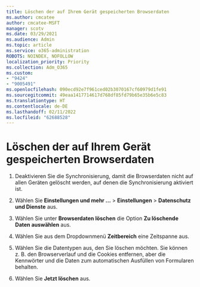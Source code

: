 ```yaml
---
title: Löschen der auf Ihrem Gerät gespeicherten Browserdaten
ms.author: cmcatee
author: cmcatee-MSFT
manager: scotv
ms.date: 03/29/2021
ms.audience: Admin
ms.topic: article
ms.service: o365-administration
ROBOTS: NOINDEX, NOFOLLOW
localization_priority: Priority
ms.collection: Adm_O365
ms.custom:
- "9424"
- "9005491"
ms.openlocfilehash: 090ecd92e7f961ced02b3070167cf60979d1fe91
ms.sourcegitcommit: 49eaa1417714617d768df85fd79b65e35b6e5c83
ms.translationtype: HT
ms.contentlocale: de-DE
ms.lasthandoff: 02/11/2022
ms.locfileid: "62688528"
---
```

# <a name="clear-the-browsing-data-stored-on-your-computer"></a>Löschen der auf Ihrem Gerät gespeicherten Browserdaten

1. Deaktivieren Sie die Synchronisierung, damit die Browserdaten nicht auf allen Geräten gelöscht werden, auf denen die Synchronisierung aktiviert ist.

1. Wählen Sie **Einstellungen und mehr ...** > **Einstellungen** > **Datenschutz und Dienste** aus.

1. Wählen Sie unter **Browserdaten löschen** die Option **Zu löschende Daten auswählen** aus.

1. Wählen Sie aus dem Dropdownmenü **Zeitbereich** eine Zeitspanne aus.

1. Wählen Sie die Datentypen aus, den Sie löschen möchten. Sie können z. B. den Browserverlauf und die Cookies entfernen, aber die Kennwörter und die Daten zum automatischen Ausfüllen von Formularen behalten.

1. Wählen Sie **Jetzt löschen** aus.
